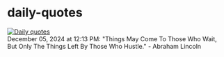 # daily-quotes
[![Daily quotes](https://github.com/ceepu8/daily-quotes/actions/workflows/daily-quote.yml/badge.svg)](https://github.com/ceepu8/daily-quotes/actions/workflows/daily-quote.yml)<br/>
December 05, 2024 at 12:13 PM: "Things May Come To Those Who Wait, But Only The Things Left By Those Who Hustle." - Abraham Lincoln
